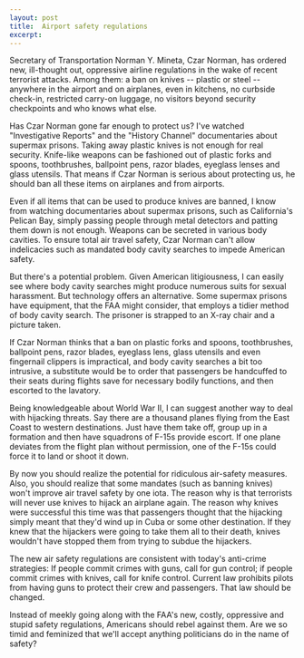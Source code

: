 ```yaml
---
layout: post
title:  Airport safety regulations
excerpt:
---
```




            

    

            

Secretary of Transportation Norman Y. Mineta, Czar Norman, has ordered new, ill-thought out, oppressive airline regulations in the wake of recent terrorist attacks. Among them: a ban on knives -- plastic or steel -- anywhere in the airport and on airplanes, even in kitchens, no curbside check-in, restricted carry-on luggage, no visitors beyond security checkpoints and who knows what else. 

Has Czar Norman gone far enough to protect us? I've watched "Investigative Reports" and the "History Channel" documentaries about supermax prisons. Taking away plastic knives is not enough for real security. Knife-like weapons can be fashioned out of plastic forks and spoons, toothbrushes, ballpoint pens, razor blades, eyeglass lenses and glass utensils. That means if Czar Norman is serious about protecting us, he should ban all these items on airplanes and from airports. 

Even if all items that can be used to produce knives are banned, I know from watching documentaries about supermax prisons, such as California's Pelican Bay, simply passing people through metal detectors and patting them down is not enough. Weapons can be secreted in various body cavities. To ensure total air travel safety, Czar Norman can't allow indelicacies such as mandated body cavity searches to impede American safety. 

But there's a potential problem. Given American litigiousness, I can easily see where body cavity searches might produce numerous suits for sexual harassment. But technology offers an alternative. Some supermax prisons have equipment, that the FAA might consider, that employs a tidier method of body cavity search. The prisoner is strapped to an X-ray chair and a picture taken. 

If Czar Norman thinks that a ban on plastic forks and spoons, toothbrushes, ballpoint pens, razor blades, eyeglass lens, glass utensils and even fingernail clippers is impractical, and body cavity searches a bit too intrusive, a substitute would be to order that passengers be handcuffed to their seats during flights save for necessary bodily functions, and then escorted to the lavatory. 

Being knowledgeable about World War II, I can suggest another way to deal with hijacking threats. Say there are a thousand planes flying from the East Coast to western destinations. Just have them take off, group up in a formation and then have squadrons of F-15s provide escort. If one plane deviates from the flight plan without permission, one of the F-15s could force it to land or shoot it down. 

By now you should realize the potential for ridiculous air-safety measures. Also, you should realize that some mandates (such as banning knives) won't improve air travel safety by one iota. The reason why is that terrorists will never use knives to hijack an airplane again. The reason why knives were successful this time was that passengers thought that the hijacking simply meant that they'd wind up in Cuba or some other destination. If they knew that the hijackers were going to take them all to their death, knives wouldn't have stopped them from trying to subdue the hijackers. 

The new air safety regulations are consistent with today's anti-crime strategies: If people commit crimes with guns, call for gun control; if people commit crimes with knives, call for knife control. Current law prohibits pilots from having guns to protect their crew and passengers. That law should be changed. 

Instead of meekly going along with the FAA's new, costly, oppressive and stupid safety regulations, Americans should rebel against them. Are we so timid and feminized that we'll accept anything politicians do in the name of safety? 

        
